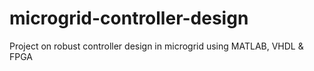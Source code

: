 # microgrid-controller-design
 Project on robust controller design in microgrid using MATLAB, VHDL &amp; FPGA
